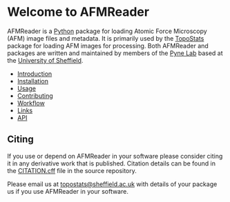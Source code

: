 # Welcome to AFMReader

AFMReader is a [Python](https://www.python.org) package for loading Atomic Force Microscopy (AFM) image files and
metadata. It is primarily used by the [TopoStats](https://AFM-SPM.github.io/TopoStats) package for loading AFM images 
for processing. Both AFMReader and packages are written and maintained by members of the [Pyne
Lab](https://pyne-lab.uk/bio/) based at the [University of Sheffield](https://sheffield.ac.uk).

- [Introduction](introduction.md)
- [Installation](installation.md)
- [Usage](usage.md)
- [Contributing](contributing.md)
- [Workflow](workflow.md)
- [Links](links.md)
- [API](api.md)

## Citing

If you use or depend on AFMReader in your software please consider citing it in any derivative work that is
published. Citation details can be found in the
[CITATION.cff](https://github.com/AFM-SPM/AFMReader/blob/main/CITATION.cff) file in the source repository.

Please email us at [topostats@sheffield.ac.uk](mailto:topostats@sheffield.ac.uk) with details of your package us if you
use AFMReader in your software.
